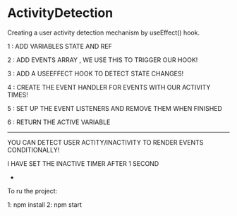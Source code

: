 # ActivityDetection

Creating a user activity detection mechanism by useEffect() hook. 

1 : ADD VARIABLES STATE AND REF

2 : ADD EVENTS ARRAY , WE USE THIS TO TRIGGER OUR HOOK!

3 : ADD A USEEFFECT HOOK TO DETECT STATE CHANGES!

4 : CREATE THE EVENT HANDLER FOR EVENTS WITH OUR ACTIVITY TIMES!

5 : SET UP THE EVENT LISTENERS AND REMOVE THEM WHEN FINISHED

6 : RETURN THE ACTIVE VARIABLE


---


YOU CAN DETECT USER ACTITY/INACTIVITY TO RENDER EVENTS CONDITIONALLY!

I HAVE SET THE INACTIVE TIMER AFTER 1 SECOND



-

To ru the project:

1: npm install 
2: npm start

